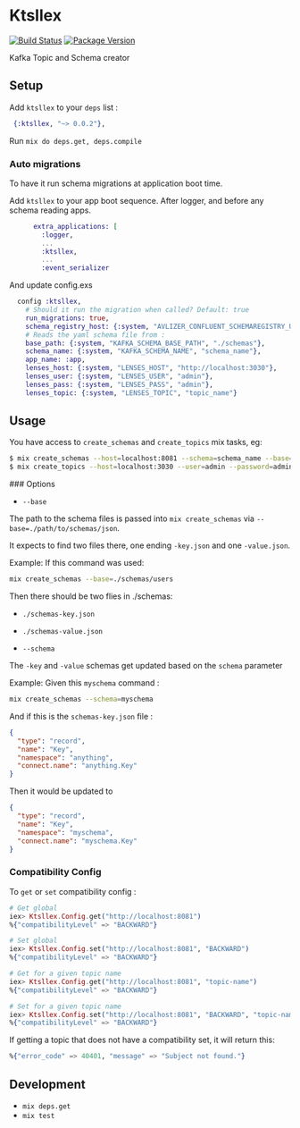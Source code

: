 # Ktsllex

[![Build Status](https://travis-ci.org/quiqupltd/ktsllex.svg?branch=master)](https://travis-ci.org/quiqupltd/ktsllex)
[![Package Version](https://img.shields.io/hexpm/v/ktsllex.svg)](https://hex.pm/packages/ktsllex)

Kafka Topic and Schema creator

## Setup

Add `ktsllex` to your `deps` list :
```elixir
 {:ktsllex, "~> 0.0.2"},
```

Run `mix do deps.get, deps.compile`

### Auto migrations

To have it run schema migrations at application boot time.

Add `ktsllex` to your app boot sequence. After logger, and before any schema reading apps.

```elixir
      extra_applications: [
        :logger,
        ...
        :ktsllex,
        ...
        :event_serializer
```

And update config.exs

```elixir
  config :ktsllex,
    # Should it run the migration when called? Default: true
    run_migrations: true,
    schema_registry_host: {:system, "AVLIZER_CONFLUENT_SCHEMAREGISTRY_URL", "http://localhost:8081"},
    # Reads the yaml schema file from :
    base_path: {:system, "KAFKA_SCHEMA_BASE_PATH", "./schemas"},
    schema_name: {:system, "KAFKA_SCHEMA_NAME", "schema_name"},
    app_name: :app,
    lenses_host: {:system, "LENSES_HOST", "http://localhost:3030"},
    lenses_user: {:system, "LENSES_USER", "admin"},
    lenses_pass: {:system, "LENSES_PASS", "admin"},
    lenses_topic: {:system, "LENSES_TOPIC", "topic_name"}
```

## Usage

You have access to `create_schemas` and `create_topics` mix tasks, eg:

```bash
$ mix create_schemas --host=localhost:8081 --schema=schema_name --base=./path/to/schemas/json
$ mix create_topics --host=localhost:3030 --user=admin --password=admin --topic=topic_name
```

### Options

* `--base`

The path to the schema files is passed into `mix create_schemas` via `--base=./path/to/schemas/json`.

It expects to find two files there, one ending `-key.json` and one `-value.json`.

Example: If this command was used:

```bash
mix create_schemas --base=./schemas/users
```

Then there should be two flies in ./schemas:

* `./schemas-key.json`
* `./schemas-value.json`

* `--schema`

The `-key` and `-value` schemas get updated based on the `schema` parameter

Example: Given this `myschema` command :

```bash
mix create_schemas --schema=myschema
```

And if this is the `schemas-key.json` file :

```json
{
  "type": "record",
  "name": "Key",
  "namespace": "anything",
  "connect.name": "anything.Key"
}
```

Then it would be updated to

```json
{
  "type": "record",
  "name": "Key",
  "namespace": "myschema",
  "connect.name": "myschema.Key"
}
```

### Compatibility Config

To `get` or `set` compatibility config :

```elixir
# Get global
iex> Ktsllex.Config.get("http://localhost:8081")
%{"compatibilityLevel" => "BACKWARD"}

# Set global
iex> Ktsllex.Config.set("http://localhost:8081", "BACKWARD")
%{"compatibilityLevel" => "BACKWARD"}

# Get for a given topic name
iex> Ktsllex.Config.get("http://localhost:8081", "topic-name")
%{"compatibilityLevel" => "BACKWARD"}

# Set for a given topic name
iex> Ktsllex.Config.set("http://localhost:8081", "BACKWARD", "topic-name")
%{"compatibilityLevel" => "BACKWARD"}
```

If getting a topic that does not have a compatibility set, it will return this:

```elixir
%{"error_code" => 40401, "message" => "Subject not found."}
```

## Development

* `mix deps.get`
* `mix test`
